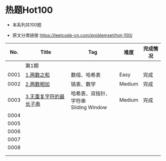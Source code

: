 # 热题Hot100

- 本系列共100题

- 原文分类链接 https://leetcode-cn.com/problemset/hot-100/

| No.  | Title                                                        | Tag                                        | 难度   | 完成情况 |
| ---- | ------------------------------------------------------------ | ------------------------------------------ | ------ | -------- |
|      | 第1期                                                        |                                            |        |          |
| 0001 | [1.两数之和](https://leetcode-cn.com/problems/two-sum/)      | 数组、哈希表                               | Easy   | 完成     |
| 0002 | [2.两数相加](https://leetcode-cn.com/problems/add-two-numbers/) | 链表、数学                                 | Medium | 完成     |
| 0003 | [3.无重复字符的最长子串](https://leetcode-cn.com/problems/longest-substring-without-repeating-characters/) | 哈希表、双指针、字符串<br />Sliding Window | Medium | 完成     |
| 0004 |                                                              |                                            |        |          |
| 0005 |                                                              |                                            |        |          |
| 0006 |                                                              |                                            |        |          |
| 0007 |                                                              |                                            |        |          |
| 0008 |                                                              |                                            |        |          |
|      |                                                              |                                            |        |          |
|      |                                                              |                                            |        |          |